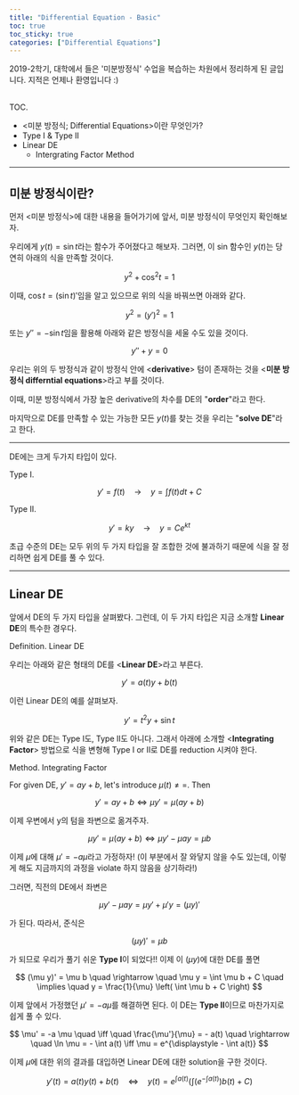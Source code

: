 ```yaml
---
title: "Differential Equation - Basic"
toc: true
toc_sticky: true
categories: ["Differential Equations"]
---
```



2019-2학기, 대학에서 들은 '미분방정식' 수업을 복습하는 차원에서 정리하게 된 글입니다. 지적은 언제나 환영입니다 :)

<br><span class="statement-title">TOC.</span><br>

- \<미분 방정식; Differential Equations\>이란 무엇인가?
- Type I & Type II
- Linear DE
  - Intergrating Factor Method

<hr/>

## 미분 방정식이란?

먼저 \<미분 방정식\>에 대한 내용을 들어가기에 앞서, 미분 방정식이 무엇인지 확인해보자.

우리에게 $y(t) = \sin t$라는 함수가 주어졌다고 해보자. 그러면, 이 sin 함수인 $y(t)$는 당연히 아래의 식을 만족할 것이다.

$$
y^2 + \cos^2 t = 1
$$

이때, $\cos t = (\sin t)'$임을 알고 있으므로 위의 식을 바꿔쓰면 아래와 같다.

$$
y^2 = (y')^2 = 1
$$

또는 $y'' = -\sin t$임을 활용해 아래와 같은 방정식을 세울 수도 있을 것이다.

$$
y'' + y = 0
$$

우리는 위의 두 방정식과 같이 방정식 안에 \<**derivative**\> 텀이 존재하는 것을 \<**미분 방정식 differntial equations**\>라고 부를 것이다.

이때, 미분 방정식에서 가장 높은 derivative의 차수를 DE의 "**order**"라고 한다.

마지막으로 DE를 만족할 수 있는 가능한 모든 $y(t)$를 찾는 것을 우리는 "**solve DE**"라고 한다.

<hr/>

DE에는 크게 두가지 타입이 있다.

<span class="statement-title">Type I.</span><br>

$$
y' = f(t) \quad \rightarrow \quad y = \int f(t) dt + C
$$

<span class="statement-title">Type II.</span><br>

$$
y' = ky \quad \rightarrow \quad y = Ce^{kt}
$$

초급 수준의 DE는 모두 위의 두 가지 타입을 잘 조합한 것에 불과하기 때문에 식을 잘 정리하면 쉽게 DE를 풀 수 있다.

<hr/>

## Linear DE

앞에서 DE의 두 가지 타입을 살펴봤다. 그런데, 이 두 가지 타입은 지금 소개할 **Linear DE**의 특수한 경우다.

<span class="statement-title">Definition.</span> Linear DE<br>

우리는 아래와 같은 형태의 DE를 \<**Linear DE**\>라고 부른다.

$$
y' = a(t) y + b(t)
$$

이런 Linear DE의 예를 살펴보자.

$$
y' = t^2 y + \sin t
$$

위와 같은 DE는 Type I도, Type II도 아니다. 그래서 아래에 소개할 \<**Integrating Factor**\> 방법으로 식을 변형해 Type I or II로 DE를 reduction 시켜야 한다.

<span class="statement-title">Method.</span> Integrating Factor<br>

For given DE, $y' = ay + b$, let's introduce $\mu (t) \ne =$. Then

$$
y' = ay + b \iff \mu y' = \mu (ay + b)
$$

이제 우변에서 y의 텀을 좌변으로 옮겨주자.

$$
\mu y' = \mu (ay + b) \iff \mu y' - \mu ay = \mu b
$$

이제 $\mu$에 대해 $\mu' = - a \mu$라고 가정하자! (이 부분에서 잘 와닿지 않을 수도 있는데, 이렇게 해도 지금까지의 과정을 violate 하지 않음을 상기하라!)

그러면, 직전의 DE에서 좌변은

$$
\mu y' - \mu ay = \mu y' + \mu' y = (\mu y)'
$$

가 된다. 따라서, 준식은

$$
(\mu y)' = \mu b
$$

가 되므로 우리가 풀기 쉬운 **Type I**이 되었다!! 이제 이 $(\mu y)$에 대한 DE를 풀면

$$
(\mu y)' = \mu b \quad \rightarrow \quad \mu y = \int \mu b + C \quad \implies \quad y = \frac{1}{\mu} \left( \int \mu  b + C \right)
$$

이제 앞에서 가정했던 $\mu' = - a \mu$를 해결하면 된다. 이 DE는 **Type II**이므로 마찬가지로 쉽게 풀 수 있다.

$$
\mu' = -a \mu \quad \iff \quad \frac{\mu'}{\mu} = - a(t) \quad \rightarrow \quad \ln \mu = - \int a(t) \iff \mu = e^{\displaystyle - \int a(t)}
$$

이제 $\mu$에 대한 위의 결과를 대입하면 Linear DE에 대한 solution을 구한 것이다.

$$
y'(t) = a(t) y(t) + b(t) \quad\iff\quad y(t) = e^{\int a(t)} \left( \int \left(e^{-\int a(t)}\right)  b(t) +C \right)
$$


